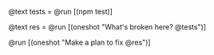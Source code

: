 @text tests = @run [(npm test)]

@text res = @run [(oneshot "What's broken here? @tests")]

@run [(oneshot "Make a plan to fix @res")]